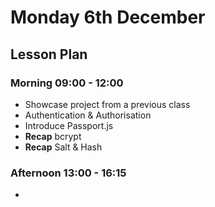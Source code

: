 # Monday 6th December

## Lesson Plan

### Morning 09:00 - 12:00

+ Showcase project from a previous class
+ Authentication & Authorisation
+ Introduce Passport.js
+ **Recap** bcrypt
+ **Recap** Salt & Hash

### Afternoon 13:00 - 16:15

+ 
